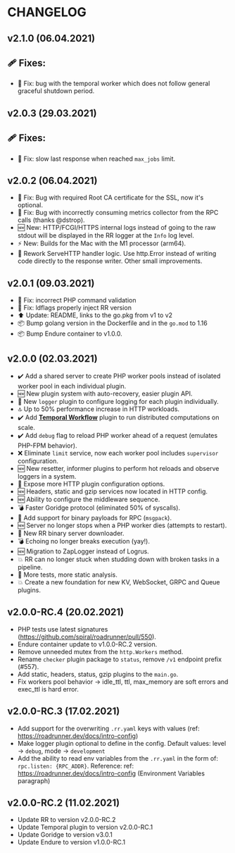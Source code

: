 CHANGELOG
=========

v2.1.0 (06.04.2021)
-------------------

## 🩹 Fixes:

- 🐛 Fix: bug with the temporal worker which does not follow general graceful shutdown period.

v2.0.3 (29.03.2021)
-------------------

## 🩹 Fixes:

- 🐛 Fix: slow last response when reached `max_jobs` limit.

v2.0.2 (06.04.2021)
-------------------

- 🐛 Fix: Bug with required Root CA certificate for the SSL, now it's optional.
- 🐛 Fix: Bug with incorrectly consuming metrics collector from the RPC calls (thanks @dstrop).
- 🆕 New: HTTP/FCGI/HTTPS internal logs instead of going to the raw stdout will be displayed in the RR logger at
  the `Info` log level.
- ⚡ New: Builds for the Mac with the M1 processor (arm64).
- 👷 Rework ServeHTTP handler logic. Use http.Error instead of writing code directly to the response writer. Other small
  improvements.

v2.0.1 (09.03.2021)
-------------------

- 🐛 Fix: incorrect PHP command validation
- 🐛 Fix: ldflags properly inject RR version
- ⬆️ Update: README, links to the go.pkg from v1 to v2
- 📦 Bump golang version in the Dockerfile and in the `go.mod` to 1.16
- 📦 Bump Endure container to v1.0.0.

v2.0.0 (02.03.2021)
-------------------

- ✔️ Add a shared server to create PHP worker pools instead of isolated worker pool in each individual plugin.
- 🆕 New plugin system with auto-recovery, easier plugin API.
- 📜 New `logger` plugin to configure logging for each plugin individually.
- 🔝 Up to 50% performance increase in HTTP workloads.
- ✔️ Add **[Temporal Workflow](https://temporal.io)** plugin to run distributed computations on scale.
- ✔️ Add `debug` flag to reload PHP worker ahead of a request (emulates PHP-FPM behavior).
- ❌ Eliminate `limit` service, now each worker pool includes `supervisor` configuration.
- 🆕 New resetter, informer plugins to perform hot reloads and observe loggers in a system.
- 💫 Expose more HTTP plugin configuration options.
- 🆕 Headers, static and gzip services now located in HTTP config.
- 🆕 Ability to configure the middleware sequence.
- 💣 Faster Goridge protocol (eliminated 50% of syscalls).
- 💾 Add support for binary payloads for RPC (`msgpack`).
- 🆕 Server no longer stops when a PHP worker dies (attempts to restart).
- 💾 New RR binary server downloader.
- 💣 Echoing no longer breaks execution (yay!).
- 🆕 Migration to ZapLogger instead of Logrus.
- 💥 RR can no longer stuck when studding down with broken tasks in a pipeline.
- 🧪 More tests, more static analysis.
- 💥 Create a new foundation for new KV, WebSocket, GRPC and Queue plugins.

v2.0.0-RC.4 (20.02.2021)
-------------------

- PHP tests use latest signatures (https://github.com/spiral/roadrunner/pull/550).
- Endure container update to v1.0.0-RC.2 version.
- Remove unneeded mutex from the `http.Workers` method.
- Rename `checker` plugin package to `status`, remove `/v1` endpoint prefix (#557).
- Add static, headers, status, gzip plugins to the `main.go`.
- Fix workers pool behavior -> idle_ttl, ttl, max_memory are soft errors and exec_ttl is hard error.

v2.0.0-RC.3 (17.02.2021)
-------------------

- Add support for the overwriting `.rr.yaml` keys with values (ref: https://roadrunner.dev/docs/intro-config)
- Make logger plugin optional to define in the config. Default values: level -> `debug`, mode -> `development`
- Add the ability to read env variables from the `.rr.yaml` in the form of: `rpc.listen: {RPC_ADDR}`. Reference:
  ref: https://roadrunner.dev/docs/intro-config (Environment Variables paragraph)

v2.0.0-RC.2 (11.02.2021)
-------------------

- Update RR to version v2.0.0-RC.2
- Update Temporal plugin to version v2.0.0-RC.1
- Update Goridge to version v3.0.1
- Update Endure to version v1.0.0-RC.1
